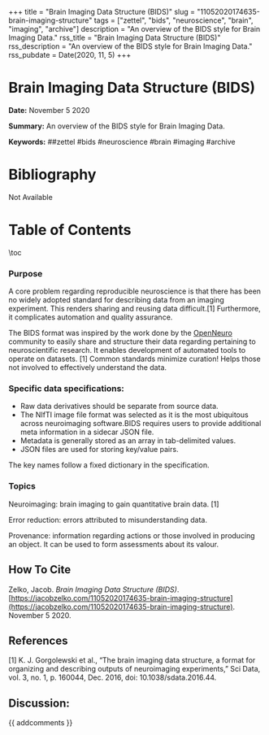 +++
title = "Brain Imaging Data Structure (BIDS)"
slug = "11052020174635-brain-imaging-structure"
tags = ["zettel", "bids", "neuroscience", "brain", "imaging", "archive"]
description = "An overview of the BIDS style for Brain Imaging Data."
rss_title = "Brain Imaging Data Structure (BIDS)"
rss_description = "An overview of the BIDS style for Brain Imaging Data."
rss_pubdate = Date(2020, 11, 5)
+++



Brain Imaging Data Structure (BIDS)
=========

**Date:** November 5 2020

**Summary:** An overview of the BIDS style for Brain Imaging Data.

**Keywords:** ##zettel #bids #neuroscience #brain #imaging #archive

Bibliography
==========

Not Available

Table of Contents
=========

\toc

### Purpose

A core problem regarding reproducible neuroscience is that there has been no widely adopted standard for describing data from an imaging experiment. This renders sharing and reusing data difficult.[1] Furthermore, it complicates automation and quality assurance.

The BIDS format was inspired by the work done by the [OpenNeuro](https://openneuro.org/) community to easily share and structure their data regarding pertaining to neuroscientific research. It enables development of automated tools to operate on datasets. [1] Common standards minimize curation! Helps those not involved to effectively understand the data.

### Specific data specifications:

  * Raw data derivatives should be separate from source data.
  * The NIfTI image file format was selected as it is the most ubiquitous across neuroimaging software.BIDS requires users to provide additional meta information in a sidecar JSON file.
  * Metadata is generally stored as an array in tab-delimited values.
  * JSON files are used for storing key/value pairs.

The key names follow a fixed dictionary in the specification.

### Topics

Neuroimaging: brain imaging to gain quantitative brain data. [1]

Error reduction: errors attributed to misunderstanding data.

Provenance: information regarding actions or those involved in producing an object. It can be used to form assessments about its valour.
## How To Cite

 Zelko, Jacob. _Brain Imaging Data Structure (BIDS)_. [https://jacobzelko.com/11052020174635-brain-imaging-structure](https://jacobzelko.com/11052020174635-brain-imaging-structure). November 5 2020.
## References

[1] K. J. Gorgolewski et al., “The brain imaging data structure, a format for organizing and describing outputs of neuroimaging experiments,” Sci Data, vol. 3, no. 1, p. 160044, Dec. 2016, doi: 10.1038/sdata.2016.44.
## Discussion: 

{{ addcomments }}
